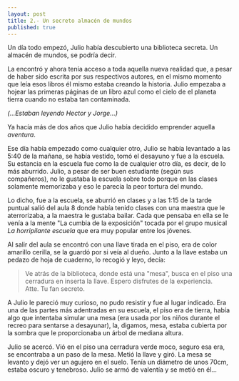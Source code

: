 ```yaml
---
layout: post
title: 2.- Un secreto almacén de mundos
published: true
---
```

Un día todo empezó, Julio había descubierto una biblioteca secreta. Un almacén de mundos, se podría decir.

La encontró y ahora tenía acceso a toda aquella nueva realidad que, a pesar de haber sido escrita por sus respectivos autores, en el mismo momento que leía esos libros él mismo estaba creando la historia. Julio empezaba a hojear las primeras páginas de un libro azul como el cielo de el planeta tierra cuando no estaba tan contaminada.

_(...Estaban leyendo Hector y Jorge...)_

Ya hacía más de dos años que Julio había decidido emprender aquella _aventura_.

Ese día había empezado como cualquier otro, Julio se había levantado a las 5:40 de la mañana, se había vestido, tomó el desayuno y fue a la escuela. Su estancia en la escuela fue como la de cualquier otro día, es decir, de lo más aburrido. Julio, a pesar de ser buen estudiante (según sus compañeros), no le gustaba la escuela sobre todo porque en las clases solamente memorizaba y eso le parecía la peor tortura del mundo.

Lo dicho, fue a la escuela, se aburrió en clases y a las 1:15 de la tarde puntual salió del aula 8 donde había tenido clases con una maestra que le aterrorizaba, a la maestra le gustaba bailar. Cada que pensaba en ella se le venía a la mente "La cumbia de la exposición" tocada por el grupo musical _La horripilante escuela_ que era muy popular entre los jóvenes. 

Al salir del aula se encontró con una llave tirada en el piso, era de color amarillo cerilla, se la guardó por si veía al dueño. Junto a la llave estaba un pedazo de hoja de cuaderno, lo recogió y leyo, decía:

> Ve atrás de la biblioteca, donde está una "mesa", busca en el piso una cerradura en inserta la llave. Espero disfrutes de la experiencia.  
> Atte. Tu fan secreto.

A Julio le pareció muy curioso, no pudo resistir y fue al lugar indicado. Era una de las partes más adentradas en su escuela, el piso era de tierra, había algo que intentaba simular una mesa (era usada por los niños durante el recreo para sentarse a desayunar), la, digamos, mesa, estaba cubierta por la sombra que le proporcionaba un árbol de mediana altura.

Julio se acercó. Vió en el piso una cerradura verde moco, seguro esa era, se encontraba a un paso de la mesa. Metió la llave y giró. La mesa se levanto y dejó ver un agujero en el suelo. Tenía un diámetro de unos 70cm, estaba oscuro y tenebroso. Julio se armó de valentía y se metió en él...
